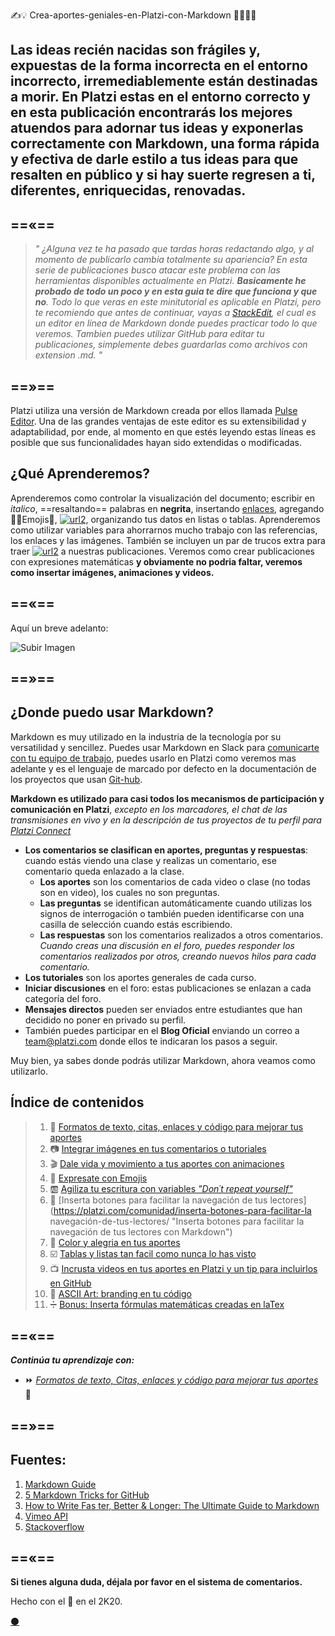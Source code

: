 ✍️💡 Crea-aportes-geniales-en-Platzi-con-Markdown  👨‍🎨👩‍🎨


Las ideas recién nacidas son frágiles y, expuestas de la forma incorrecta en el entorno incorrecto, irremediablemente están destinadas a morir. **En Platzi estas en el entorno correcto y en esta publicación encontrarás los mejores atuendos para adornar tus ideas y exponerlas correctamente con Markdown**, una forma rápida y efectiva de darle estilo a tus ideas para que resalten en público y si hay suerte regresen a ti, diferentes, enriquecidas, renovadas. 
---

==«==
---
> _" ¿Alguna vez te ha pasado que tardas horas redactando algo, y al momento de publicarlo cambia totalmente su apariencia? En esta serie de publicaciones busco atacar este problema con las herramientas disponibles actualmente en Platzi. **Basicamente he probado de todo un poco y en esta guia te dire que funciona y que no**.  Todo lo que veras en este minitutorial es aplicable en Platzi, pero te recomiendo que antes de continuar, vayas a [StackEdit](https://stackedit.io/app#), el cual es un editor en línea de Markdown donde puedes practicar todo lo que veremos. Tambien puedes utilizar GitHub para editar tu publicaciones, simplemente debes guardarlas como archivos con extension .md. "_

==»==
---


Platzi utiliza una versión de Markdown creada por ellos llamada [Pulse Editor](https://platzi.com/blog/presentamos-pulse-editor/). Una de las grandes ventajas de este editor es su extensibilidad y adaptabilidad, por ende, al momento en que estés leyendo estas líneas es posible que sus funcionalidades hayan sido extendidas o modificadas. 

## ¿Qué Aprenderemos?

Aprenderemos como controlar la visualización del documento; escribir en _italico_, ==resaltando== palabras en **negrita**, insertando [enlaces](), agregando 👨‍🚀Emojis🚀,  [![url2](https://via.placeholder.com/75x16/444/fcfcfc?text=Botones "Botones")](#), organizando tus datos en listas o tablas. Aprenderemos como utilizar variables para ahorrarnos mucho trabajo con las referencias, los enlaces y las imágenes. También se incluyen un par de trucos extra para traer [![url2](https://via.placeholder.com/75x16/98ca3f/444?text=Color "Color")]() a nuestras publicaciones. Veremos como crear publicaciones con expresiones matemáticas **y obviamente no podria faltar, veremos como insertar imágenes, animaciones y videos.** 

==«==
---

Aquí un breve adelanto:

![Subir Imagen](https://i.imgur.com/XXBeF2X.gif)

==»==
---

## ¿Donde puedo usar Markdown?

Markdown es muy utilizado en la industria de la tecnología por su versatilidad y sencillez. Puedes usar Markdown en Slack para [comunicarte con tu equipo de trabajo](https://platzi.com/clases/slack/ "Curso de Comunicación Online con Slack"), puedes usarlo en Platzi como veremos mas adelante y es el lenguaje de marcado por defecto en la documentación de los proyectos que usan [Git-hub](https://platzi.com/clases/git-github/ "Curso Profesional de Git y GitHub").  

**Markdown es utilizado para casi todos los mecanismos de participación y comunicación en Platzi**, _excepto en los marcadores, el chat de las transmisiones en vivo y en la descripción de tus proyectos de tu perfil para [Platzi Connect](https://platzi.com/empleos/)_

* **Los comentarios se clasifican en aportes, preguntas y respuestas**: cuando estás viendo una clase y realizas un comentario, ese comentario queda enlazado a la clase.  
    * **Los aportes** son los comentarios de cada video o clase (no todas son en video), los cuales no son preguntas.
  * **Las preguntas** se identifican automáticamente cuando utilizas los signos de interrogación o también pueden identificarse con una casilla de selección cuando estás escribiendo.
  * **Las respuestas** son los comentarios realizados a otros comentarios. _Cuando creas una discusión en el foro, puedes responder los comentarios realizados por otros, creando nuevos hilos para cada comentario._
* **Los tutoriales** son los aportes generales de cada curso.
* **Iniciar discusiones** en el foro: estas publicaciones se enlazan a cada categoría del foro.
* **Mensajes directos** pueden ser enviados entre estudiantes que han decidido no poner en privado su perfil.
* También puedes participar en el **Blog Oficial** enviando un correo a team@platzi.com donde ellos te indicaran los pasos a seguir.


Muy bien, ya sabes donde podrás utilizar Markdown, ahora veamos como utilizarlo. 


## Índice de contenidos


>1. 📖 [Formatos de texto, citas, enlaces y código para mejorar tus aportes](https://platzi.com/comunidad/formatos-de-texto-citas-enlaces-y-codigo-para-mejorar-tus-aportes/ "Formatos de texto, citas, enlaces y código para mejorar tus aportes con Markdown") 
>1. 📷 [Integrar imágenes en tus comentarios o tutoriales](https://platzi.com/comunidad/integrar-imagenes-en-tus-comentarios-o-tutoriales/ "Integrar imágenes en tus comentarios o tutoriales con Markdown") 
>1. 🎬 [Dale vida y movimiento a tus aportes con animaciones](https://platzi.com/comunidad/dale-vida-y-movimiento-a-tus-aportes-con-animaciones/ "Dale vida y movimiento a tus aportes con animaciones con Markdown") 
>1. 🍕 [Expresate con Emojis](https://platzi.com/comunidad/expresate-con-emojis/ "Expresate con Emojis con Markdown") 
>1. 🆎 [Agiliza tu escritura con variables _"Don´t repeat yourself"_ ](https://platzi.com/comunidad/agiliza-tu-escritura-con-variables-don-t-repeat-yourself/ "Agiliza tu escritura con variables Don´t repeat yourself con Markdown") 
>1. 🔲 [Inserta botones para facilitar la navegación de tus lectores](https://platzi.com/comunidad/inserta-botones-para-facilitar-la navegación-de-tus-lectores/ "Inserta botones para facilitar la navegación de tus lectores con Markdown") 
>1. 🌈 [Color y alegria en tus aportes](https://platzi.com/comunidad/color-y-alegria-en-tus-aportes/ "Color y alegria en tus aportes con Markdown") 
>1. ☑️ [Tablas y listas tan facil como nunca lo has visto](https://platzi.com/comunidad/tablas-y-listas-tan-facil-como-nunca-lo-has-visto/ "Tablas y listas tan facil como nunca lo has visto con Markdown") 
>1. 📺 [Incrusta videos en tus aportes en Platzi y un tip para incluirlos en GitHub](https://platzi.com/comunidad/incrusta-videos-en-tus-aportes-para-platzi-y-un-tip-para-incluirlos-en-github/ "Incrusta videos en tus aportes en Platzi y un tip para incluirlos en GitHub con Markdown") 
>1. 🔣 [ASCII Art: branding en tu código](https://platzi.com/comunidad/ascii-art-branding-en-tu-codigo/ "ASCII Art: branding en tu código con Markdown") 
>1. ➗ [Bonus: Inserta fórmulas matemáticas creadas en laTex](https://platzi.com/comunidad/bonus-inserta-formulas-matematicas-creadas-en-laTex/ "Bonus: Inserta fórmulas matemáticas creadas en laTex con Markdown") 




==«==
---



**_Continúa tu aprendizaje con:_**

* ⏩ [_Formatos de texto, Citas, enlaces y código para mejorar tus aportes_](https://platzi.com/comunidad/formatos-de-texto-citas-enlaces-y-codigo-para-mejorar-tus-aportes) 📖


==»==
---


Fuentes:
---

1. [Markdown Guide](https://ia.net/writer/support/general/markdown-guide) 
1. [5 Markdown Tricks for GitHub](https://grantwinney.com/cool-markdown-tricks-for-github/)
1. [How to Write Fas ter, Better & Longer: The Ultimate Guide to Markdown](https://ghost.org/changelog/markdown/)
1. [Vimeo API](https://developer.vimeo.com/api/common-formats)
1. [Stackoverflow](https://stackoverflow.com/questions/2068344/how-do-i-get-a-youtube-video-thumbnail-from-the-youtube-api#2068371)


==«==
---

**Si tienes alguna duda, déjala por favor en el sistema de comentarios.**


Hecho con el 💚 en el 2K20. 

[⚫](https://github.com/mistersoftware/Crea-aportes-geniales-en-Platzi-con-Markdown/blob/master/crea-aportes-geniales-en-platzi-con-markdown.md "Repositorio de este articulo en GitHub")
